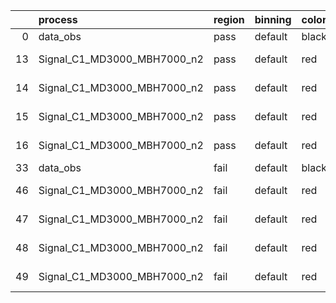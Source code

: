 |    | process                     | region   | binning   | color   | process_type   |   scale | variation   | source_filename                                                      | source_histname    | alias                       | title     |   combine_idx |     lnN |   shapes | syst_type   | direction   | variation_alias   |
|---:|:----------------------------|:---------|:----------|:--------|:---------------|--------:|:------------|:---------------------------------------------------------------------|:-------------------|:----------------------------|:----------|--------------:|--------:|---------:|:------------|:------------|:------------------|
|  0 | data_obs                    | pass     | default   | black   | DATA           |       1 | nominal     | ./histograms_for_2DAlphabet_v18//BH_Data.root                        | hpass              | Data                        | Data      |           nan | nan     |      nan | nan         | nan         | nan               |
| 13 | Signal_C1_MD3000_MBH7000_n2 | pass     | default   | red     | SIGNAL         |       1 | lumi        | ./histograms_for_2DAlphabet_v18//BH_Signal_C1_MD3000_MBH7000_n2.root | hpass              | Signal_C1_MD3000_MBH7000_n2 | BH signal |           nan |   1.016 |      nan | lnN         | nan         | nan               |
| 14 | Signal_C1_MD3000_MBH7000_n2 | pass     | default   | red     | SIGNAL         |       1 | SVM         | ./histograms_for_2DAlphabet_v18//BH_Signal_C1_MD3000_MBH7000_n2.root | hpass_SVMsyst_up   | Signal_C1_MD3000_MBH7000_n2 | BH signal |           nan | nan     |        1 | shapes      | Up          | SVMsyst           |
| 15 | Signal_C1_MD3000_MBH7000_n2 | pass     | default   | red     | SIGNAL         |       1 | SVM         | ./histograms_for_2DAlphabet_v18//BH_Signal_C1_MD3000_MBH7000_n2.root | hpass_SVMsyst_down | Signal_C1_MD3000_MBH7000_n2 | BH signal |           nan | nan     |        1 | shapes      | Down        | SVMsyst           |
| 16 | Signal_C1_MD3000_MBH7000_n2 | pass     | default   | red     | SIGNAL         |       1 | nominal     | ./histograms_for_2DAlphabet_v18//BH_Signal_C1_MD3000_MBH7000_n2.root | hpass              | Signal_C1_MD3000_MBH7000_n2 | BH signal |           nan | nan     |      nan | nan         | nan         | nan               |
| 33 | data_obs                    | fail     | default   | black   | DATA           |       1 | nominal     | ./histograms_for_2DAlphabet_v18//BH_Data.root                        | hfail              | Data                        | Data      |           nan | nan     |      nan | nan         | nan         | nan               |
| 46 | Signal_C1_MD3000_MBH7000_n2 | fail     | default   | red     | SIGNAL         |       1 | lumi        | ./histograms_for_2DAlphabet_v18//BH_Signal_C1_MD3000_MBH7000_n2.root | hfail              | Signal_C1_MD3000_MBH7000_n2 | BH signal |           nan |   1.016 |      nan | lnN         | nan         | nan               |
| 47 | Signal_C1_MD3000_MBH7000_n2 | fail     | default   | red     | SIGNAL         |       1 | SVM         | ./histograms_for_2DAlphabet_v18//BH_Signal_C1_MD3000_MBH7000_n2.root | hfail_SVMsyst_up   | Signal_C1_MD3000_MBH7000_n2 | BH signal |           nan | nan     |        1 | shapes      | Up          | SVMsyst           |
| 48 | Signal_C1_MD3000_MBH7000_n2 | fail     | default   | red     | SIGNAL         |       1 | SVM         | ./histograms_for_2DAlphabet_v18//BH_Signal_C1_MD3000_MBH7000_n2.root | hfail_SVMsyst_down | Signal_C1_MD3000_MBH7000_n2 | BH signal |           nan | nan     |        1 | shapes      | Down        | SVMsyst           |
| 49 | Signal_C1_MD3000_MBH7000_n2 | fail     | default   | red     | SIGNAL         |       1 | nominal     | ./histograms_for_2DAlphabet_v18//BH_Signal_C1_MD3000_MBH7000_n2.root | hfail              | Signal_C1_MD3000_MBH7000_n2 | BH signal |           nan | nan     |      nan | nan         | nan         | nan               |